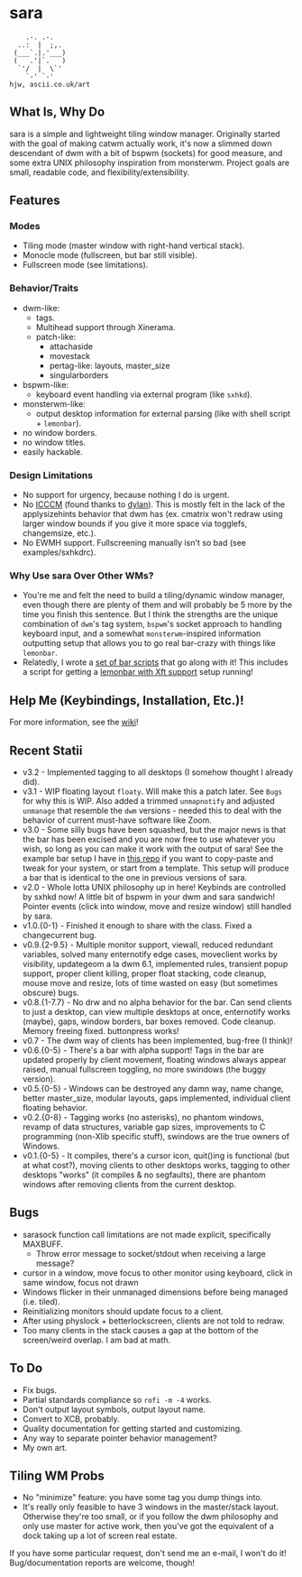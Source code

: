 sara
=====

        .-. .-.
      ..:  |  ;,.
     (___`.|.'___)
     (   .'|`.   )
      `'/  |  \`'
        `-' `-'                                                                    hjw, ascii.co.uk/art 
What Is, Why Do
-------
sara is a simple and lightweight tiling window manager. Originally started with the goal of making catwm actually work, it's now a slimmed down descendant of dwm with a bit of bspwm (sockets) for good measure, and some extra UNIX philosophy inspiration from monsterwm. Project goals are small, readable code, and flexibility/extensibility.

Features
-----
### Modes
* Tiling mode (master window with right-hand vertical stack).
* Monocle mode (fullscreen, but bar still visible).
* Fullscreen mode (see limitations).

### Behavior/Traits
* dwm-like:
	* tags.
	* Multihead support through Xinerama.
	* patch-like:
		* attachaside
		* movestack
		* pertag-like: layouts, master_size
		* singularborders
* bspwm-like:
	* keyboard event handling via external program (like `sxhkd`).
* monsterwm-like:
	* output desktop information for external parsing (like with shell script + `lemonbar`).
* no window borders.
* no window titles.
* easily hackable.

### Design Limitations
* No support for urgency, because nothing I do is urgent.
* No [ICCCM](https://web.archive.org/web/20190617214524/https://raw.githubusercontent.com/kfish/xsel/1a1c5edf0dc129055f7764c666da2dd468df6016/rant.txt) (found thanks to [dylan](https://github.com/dylanaraps/sowm)). This is mostly felt in the lack of the applysizehints behavior that dwm has (ex. cmatrix won't redraw using larger window bounds if you give it more space via togglefs, changemsize, etc.).
* No EWMH support. Fullscreening manually isn't so bad (see examples/sxhkdrc).

### Why Use sara Over Other WMs?

* You're me and felt the need to build a tiling/dynamic window manager, even though there are plenty of them and will probably be 5 more by the time you finish this sentence. But I think the strengths are the unique combination of `dwm`'s tag system, `bspwm`'s socket approach to handling keyboard input, and a somewhat `monsterwm`-inspired information outputting setup that allows you to go real bar-crazy with things like `lemonbar`.
* Relatedly, I wrote a [set of bar scripts](https://github.com/gitluin/peachbar) that go along with it! This includes a script for getting a [lemonbar with Xft support](https://github.com/krypt-n/bar) setup running!

Help Me (Keybindings, Installation, Etc.)!
-------------------------------------------
For more information, see the [wiki](https://github.com/gitluin/sara/wiki)!

Recent Statii
------
 * v3.2		- Implemented tagging to all desktops (I somehow thought I already did).
 * v3.1		- WIP floating layout `floaty`. Will make this a patch later. See `Bugs` for why this is WIP. Also added a trimmed `unmapnotify` and adjusted `unmanage` that resemble the `dwm` versions - needed this to deal with the behavior of current must-have software like Zoom.
 * v3.0		- Some silly bugs have been squashed, but the major news is that the bar has been excised and you are now free to use whatever you wish, so long as you can make it work with the output of sara! See the example bar setup I have in [this repo](https://github.com/gitluin/peachbar) if you want to copy-paste and tweak for your system, or start from a template. This setup will produce a bar that is identical to the one in previous versions of sara.
 * v2.0		- Whole lotta UNIX philosophy up in here! Keybinds are controlled by sxhkd now! A little bit of bspwm in your dwm and sara sandwich! Pointer events (click into window, move and resize window) still handled by sara.
 * v1.0.{0-1} 	- Finished it enough to share with the class. Fixed a changecurrent bug.
 * v0.9.{2-9.5}	- Multiple monitor support, viewall, reduced redundant variables, solved many enternotify edge cases, moveclient works by visibility, updategeom a la dwm 6.1, implemented rules, transient popup support, proper client killing, proper float stacking, code cleanup, mouse move and resize, lots of time wasted on easy (but sometimes obscure) bugs.
 * v0.8.{1-7.7} - No drw and no alpha behavior for the bar. Can send clients to just a desktop, can view multiple desktops at once, enternotify works (maybe), gaps, window borders, bar boxes removed. Code cleanup. Memory freeing fixed. buttonpress works!
 * v0.7		- The dwm way of clients has been implemented, bug-free (I think)!
 * v0.6.{0-5}	- There's a bar with alpha support! Tags in the bar are updated properly by client movement, floating windows always appear raised, manual fullscreen toggling, no more swindows (the buggy version).
 * v0.5.{0-5}	- Windows can be destroyed any damn way, name change, better master_size, modular layouts, gaps implemented, individual client floating behavior.
 * v0.2.{0-8}	- Tagging works (no asterisks), no phantom windows, revamp of data structures, variable gap sizes, improvements to C programming (non-Xlib specific stuff), swindows are the true owners of Windows.
 * v0.1.{0-5}	- It compiles, there's a cursor icon, quit()ing is functional (but at what cost?), moving clients to other desktops works, tagging to other desktops "works" (it compiles & no segfaults), there are phantom windows after removing clients from the current desktop.

Bugs
----
 * sarasock function call limitations are not made explicit, specifically MAXBUFF.
   * Throw error message to socket/stdout when receiving a large message?
 * cursor in a window, move focus to other monitor using keyboard, click in same window, focus not drawn
 * Windows flicker in their unmanaged dimensions before being managed (i.e. tiled).
 * Reinitializing monitors should update focus to a client.
 * After using physlock + betterlockscreen, clients are not told to redraw.
 * Too many clients in the stack causes a gap at the bottom of the screen/weird overlap. I am bad at math.

To Do
----
 * Fix bugs.
 * Partial standards compliance so `rofi -m -4` works.
 * Don't output layout symbols, output layout name.
 * Convert to XCB, probably.
 * Quality documentation for getting started and customizing.
 * Any way to separate pointer behavior management?
 * My own art.

Tiling WM Probs
----
 * No "minimize" feature: you have some tag you dump things into.
 * It's really only feasible to have 3 windows in the master/stack layout. Otherwise they're too small, or if you follow the dwm philosophy and only use master for active work, then you've got the equivalent of a dock taking up a lot of screen real estate.

If you have some particular request, don't send me an e-mail, I won't do it! Bug/documentation reports are welcome, though!
